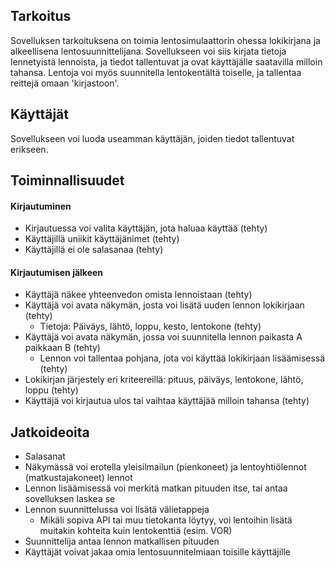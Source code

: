 ## Tarkoitus

Sovelluksen tarkoituksena on toimia lentosimulaattorin ohessa lokikirjana ja alkeellisena lentosuunnittelijana. Sovellukseen voi siis kirjata tietoja lennetyistä lennoista, ja tiedot tallentuvat ja ovat käyttäjälle saatavilla milloin tahansa. Lentoja voi myös suunnitella lentokentältä toiselle, ja tallentaa reittejä omaan 'kirjastoon'.

## Käyttäjät

Sovellukseen voi luoda useamman käyttäjän, joiden tiedot tallentuvat erikseen.

## Toiminnallisuudet

#### Kirjautuminen

- Kirjautuessa voi valita käyttäjän, jota haluaa käyttää (tehty)
- Käyttäjillä uniikit käyttäjänimet (tehty)
- Käyttäjillä ei ole salasanaa (tehty)

#### Kirjautumisen jälkeen

- Käyttäjä näkee yhteenvedon omista lennoistaan (tehty)
- Käyttäjä voi avata näkymän, josta voi lisätä uuden lennon lokikirjaan (tehty)
  - Tietoja: Päiväys, lähtö, loppu, kesto, lentokone (tehty)
- Käyttäjä voi avata näkymän, jossa voi suunnitella lennon paikasta A paikkaan B (tehty)
  - Lennon voi tallentaa pohjana, jota voi käyttää lokikirjaan lisäämisessä (tehty)
- Lokikirjan järjestely eri kriteereillä: pituus, päiväys, lentokone, lähtö, loppu (tehty)
- Käyttäjä voi kirjautua ulos tai vaihtaa käyttäjää milloin tahansa (tehty)

## Jatkoideoita

- Salasanat
- Näkymässä voi erotella yleisilmailun (pienkoneet) ja lentoyhtiölennot (matkustajakoneet) lennot
- Lennon lisäämisessä voi merkitä matkan pituuden itse, tai antaa sovelluksen laskea se
- Lennon suunnittelussa voi lisätä välietappeja
  - Mikäli sopiva API tai muu tietokanta löytyy, voi lentoihin lisätä muitakin kohteita kuin lentokenttiä (esim. VOR)
- Suunnittelija antaa lennon matkallisen pituuden
- Käyttäjät voivat jakaa omia lentosuunnitelmiaan toisille käyttäjille
